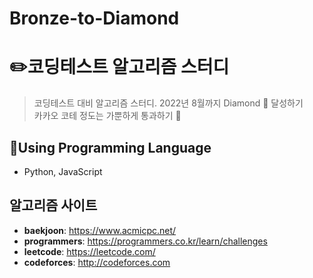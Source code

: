 # Bronze-to-Diamond

# :pencil2:코딩테스트 알고리즘 스터디
> 코딩테스트 대비 알고리즘 스터디. 2022년 8월까지 Diamond 💎 달성하기 <br />
> 카카오 코테 정도는 가뿐하게 통과하기 👀 <br />

## :wrench:Using Programming Language
* Python, JavaScript

## 알고리즘 사이트
* **baekjoon**: https://www.acmicpc.net/
* **programmers**: https://programmers.co.kr/learn/challenges
* **leetcode**: https://leetcode.com/
* **codeforces**: http://codeforces.com
